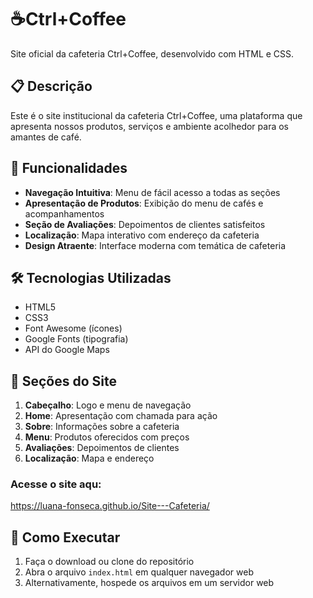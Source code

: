 # ☕Ctrl+Coffee

Site oficial da cafeteria Ctrl+Coffee, desenvolvido com HTML e CSS.

## 📋 Descrição

Este é o site institucional da cafeteria Ctrl+Coffee, uma plataforma que apresenta nossos produtos, serviços e ambiente acolhedor para os amantes de café.

## 🚀 Funcionalidades

- **Navegação Intuitiva**: Menu de fácil acesso a todas as seções
- **Apresentação de Produtos**: Exibição do menu de cafés e acompanhamentos
- **Seção de Avaliações**: Depoimentos de clientes satisfeitos
- **Localização**: Mapa interativo com endereço da cafeteria
- **Design Atraente**: Interface moderna com temática de cafeteria

## 🛠️ Tecnologias Utilizadas

- HTML5
- CSS3
- Font Awesome (ícones)
- Google Fonts (tipografia)
- API do Google Maps

## 📱 Seções do Site

1. **Cabeçalho**: Logo e menu de navegação
2. **Home**: Apresentação com chamada para ação
3. **Sobre**: Informações sobre a cafeteria
4. **Menu**: Produtos oferecidos com preços
5. **Avaliações**: Depoimentos de clientes
6. **Localização**: Mapa e endereço

### Acesse o site aqu:

https://luana-fonseca.github.io/Site---Cafeteria/

## 🔧 Como Executar

1. Faça o download ou clone do repositório
2. Abra o arquivo `index.html` em qualquer navegador web
3. Alternativamente, hospede os arquivos em um servidor web

